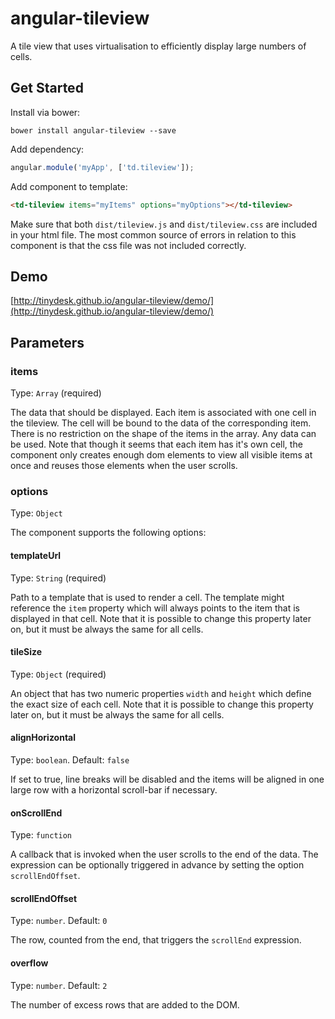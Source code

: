 # angular-tileview

A tile view that uses virtualisation to efficiently display large numbers of cells.

## Get Started

Install via bower:

```
bower install angular-tileview --save
```

Add dependency:

```javascript
angular.module('myApp', ['td.tileview']);
```

Add component to template:

```html
<td-tileview items="myItems" options="myOptions"></td-tileview>
```

Make sure that both `dist/tileview.js` and `dist/tileview.css` are included in your html file. The most common source of errors in relation to this component is that the css file was not included correctly.

## Demo

[http://tinydesk.github.io/angular-tileview/demo/](http://tinydesk.github.io/angular-tileview/demo/)

## Parameters

### items

Type: `Array` (required)

The data that should be displayed. Each item is associated with one cell in the tileview. The cell will be bound to the data of the corresponding item. There is no restriction on the shape of the items in the array. Any data can be used. Note that though it seems that each item has it's own cell, the component only creates enough dom elements to view all visible items at once and reuses those elements when the user scrolls.

### options

Type: `Object`

The component supports the following options:

#### templateUrl

Type: `String` (required)

Path to a template that is used to render a cell. The template might reference the `item` property which will always points to the item that is displayed in that cell. Note that it is possible to change this property later on, but it must be always the same for all cells.

#### tileSize

Type: `Object` (required)

An object that has two numeric properties `width` and `height` which define the exact size of each cell. Note that it is possible to change this property later on, but it must be always the same for all cells.

#### alignHorizontal

Type: `boolean`. Default: `false`

If set to true, line breaks will be disabled and the items will be aligned in one large row with a horizontal scroll-bar if necessary.

#### onScrollEnd

Type: `function`

A callback that is invoked when the user scrolls to the end of the data. The expression can be optionally triggered in advance by setting the option `scrollEndOffset`.

#### scrollEndOffset

Type: `number`. Default: `0`

The row, counted from the end, that triggers the `scrollEnd` expression.

#### overflow

Type: `number`. Default: `2`

The number of excess rows that are added to the DOM. 
